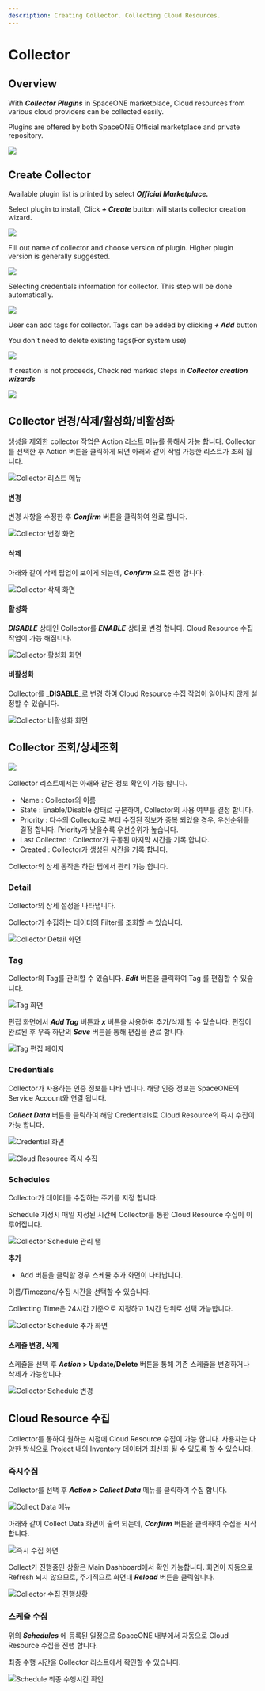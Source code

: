 ```yaml
---
description: Creating Collector. Collecting Cloud Resources.
---
```


# Collector

## Overview

With _**Collector Plugins**_ in SpaceONE marketplace, Cloud resources from various cloud providers can be collected easily.

Plugins are offered by both SpaceONE Official marketplace and private repository.

![](../.gitbook/assets/2020-08-06-7.48.58-.png)



## Create Collector

Available plugin list is printed by select _**Official Marketplace.**_

Select plugin to install, Click _**+ Create**_ button will starts collector creation wizard.

![](../.gitbook/assets/2020-08-07-10.23.39.png)

Fill out name of collector and choose version of plugin. Higher plugin version is generally suggested.

![](../.gitbook/assets/2020-08-07-11.10.04.png)

Selecting credentials information for collector. This step will be done automatically.

![](../.gitbook/assets/2020-08-07-11.10.58.png)

User can add tags for collector. Tags can be added by clicking _**+ Add**_ button

You don\`t need to delete existing tags\(For system use\)

![](../.gitbook/assets/2020-08-07-11.14.05.png)

If creation is not proceeds, Check red marked steps in _**Collector creation wizards**_

![](../.gitbook/assets/2020-08-07-11.16.29.png)



## Collector 변경/삭제/활성화/비활성화

생성을 제외한 collector 작업은 Action 리스트 메뉴를 통해서 가능 합니다. Collector를 선택한 후 Action 버튼을 클릭하게 되면 아래와 같이 작업 가능한 리스트가 조회 됩니다.

![Collector &#xB9AC;&#xC2A4;&#xD2B8; &#xBA54;&#xB274;](../.gitbook/assets/2020-08-07-11.18.32.png)

#### 변경 

변경 사항을 수정한 후 _**Confirm**_ 버튼을 클릭하여 완료 합니다. 

![Collector &#xBCC0;&#xACBD; &#xD654;&#xBA74;](../.gitbook/assets/2020-08-07-11.20.18.png)

#### 삭제 

아래와 같이 삭제 팝업이 보이게 되는데, _**Confirm**_ 으로 진행 합니다. 

![Collector &#xC0AD;&#xC81C; &#xD654;&#xBA74;](../.gitbook/assets/2020-08-07-2.06.46.png)

#### 활성화

_**DISABLE**_ 상태인 Collector를 _**ENABLE**_ 상태로 변경 합니다. Cloud Resource 수집 작업이 가능 해집니다.

![Collector &#xD65C;&#xC131;&#xD654; &#xD654;&#xBA74;](../.gitbook/assets/2020-08-07-2.10.04.png)



#### 비활성화 

Collector를 _**DISABLE**_로 변경 하여 Cloud Resource 수집 작업이 일어나지 않게 설정할 수 있습니다.

![Collector &#xBE44;&#xD65C;&#xC131;&#xD654; &#xD654;&#xBA74;](../.gitbook/assets/2020-08-07-2.09.45.png)



## Collector 조회/상세조회



![](../.gitbook/assets/2020-08-07-2.16.13.png)

Collector 리스트에서는 아래와 같은 정보 확인이 가능 합니다. 

* Name : Collector의 이름
* State : Enable/Disable 상태로 구분하여, Collector의 사용 여부를 결정 합니다. 
* Priority : 다수의 Collector로 부터 수집된 정보가 중복 되었을 경우, 우선순위를 결정 합니다. Priority가 낮을수록 우선순위가 높습니다.
* Last Collected : Collector가 구동된 마지막 시간을 기록 합니다.
* Created : Collector가 생성된 시간을 기록 합니다. 

Collector의 상세 동작은 하단 탭에서 관리 가능 합니다. 



### Detail

Collector의 상세 설정을 나타냅니다. 

Collector가 수집하는 데이터의 Filter를 조회할 수 있습니다.

![Collector Detail &#xD654;&#xBA74;](../.gitbook/assets/2020-08-07-2.25.22.png)

### Tag

Collector의 Tag를 관리할 수 있습니다. _**Edit**_ 버튼을 클릭하여 Tag 를 편집할 수 있습니다.

![Tag &#xD654;&#xBA74;](../.gitbook/assets/2020-08-07-2.27.56.png)

편집 화면에서 _**Add Tag**_ 버튼과 _**x**_ 버튼을 사용하여 추가/삭제 할 수 있습니다.  편집이 완료된 후 우측 하단의 _**Save**_ 버튼을 통해 편집을 완료 합니다. 

![Tag &#xD3B8;&#xC9D1; &#xD398;&#xC774;&#xC9C0;](../.gitbook/assets/2020-08-07-3.25.03.png)

### Credentials

Collector가 사용하는 인증 정보를 나타 냅니다. 해당 인증 정보는 SpaceONE의 Service Account와 연결 됩니다. 

_**Collect Data**_ 버튼을 클릭하여 해당 Credentials로 Cloud Resource의 즉시 수집이 가능 합니다. 

![Credential &#xD654;&#xBA74;](../.gitbook/assets/2020-08-07-3.28.14.png)

![Cloud Resource &#xC989;&#xC2DC; &#xC218;&#xC9D1;](../.gitbook/assets/2020-08-07-3.34.33.png)

### Schedules

Collector가 데이터를 수집하는 주기를 지정 합니다. 

Schedule 지정시 매일 지정된 시간에 Collector를 통한 Cloud Resource 수집이 이루어집니다. 

![Collector Schedule &#xAD00;&#xB9AC; &#xD0ED;](../.gitbook/assets/2020-08-07-3.39.39.png)

**추가** 

+ Add 버튼을 클릭할 경우 스케쥴 추가 화면이 나타납니다. 

이름/Timezone/수집 시간을 선택할 수 있습니다. 

Collecting Time은 24시간 기준으로 지정하고 1시간 단위로 선택 가능합니다. 

![Collector Schedule &#xCD94;&#xAC00; &#xD654;&#xBA74;](../.gitbook/assets/2020-08-07-3.46.11.png)

#### 스케쥴 변경, 삭제

스케쥴을 선택 후 _**Action**_ **&gt; Update/Delete** 버튼을 통해 기존 스케쥴을 변경하거나 삭제가 가능합니다.   

![Collector Schedule &#xBCC0;&#xACBD;](../.gitbook/assets/2020-08-07-3.58.22.png)



## Cloud Resource 수집

Collector를 통하여 원하는 시점에 Cloud Resource 수집이 가능 합니다. 사용자는 다양한 방식으로 Project 내의 Inventory 데이터가 최신화 될 수 있도록 할 수 있습니다. 

### 즉시수집

Collector를 선택 후 _**Action &gt; Collect Data**_ 메뉴를 클릭하여 수집 합니다. 

![Collect Data &#xBA54;&#xB274;](../.gitbook/assets/2020-08-07-4.02.39.png)

아래와 같이 Collect Data 화면이 출력 되는데, _**Confirm**_ 버튼을 클릭하여 수집을 시작 합니다. 

![&#xC989;&#xC2DC; &#xC218;&#xC9D1; &#xD654;&#xBA74;](../.gitbook/assets/2020-08-07-4.03.34.png)

Collect가 진행중인 상황은 Main Dashboard에서 확인 가능합니다. 화면이 자동으로 Refresh 되지 않으므로, 주기적으로 화면내 _**Reload**_ 버튼을 클릭합니다. 

![Collector &#xC218;&#xC9D1; &#xC9C4;&#xD589;&#xC0C1;&#xD669;](../.gitbook/assets/2020-08-07-4.04.46.png)

### 스케쥴 수집  

위의 _**Schedules**_ 에  등록된 일정으로 SpaceONE 내부에서 자동으로 Cloud Resource 수집을 진행 합니다. 

최종 수행 시간을 Collector 리스트에서 확인할 수 있습니다. 

![Schedule &#xCD5C;&#xC885; &#xC218;&#xD589;&#xC2DC;&#xAC04; &#xD655;&#xC778;](../.gitbook/assets/2020-08-07-4.08.17-.png)

 


